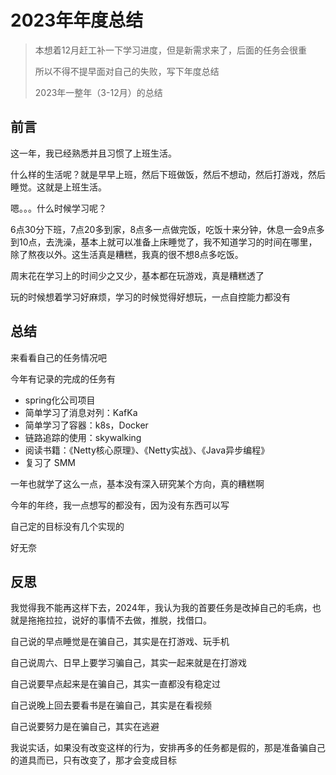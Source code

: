 # 2023年年度总结

> 本想着12月赶工补一下学习进度，但是新需求来了，后面的任务会很重
>
> 所以不得不提早面对自己的失败，写下年度总结
>
> 2023年一整年（3-12月）的总结

## 前言

这一年，我已经熟悉并且习惯了上班生活。

什么样的生活呢？就是早早上班，然后下班做饭，然后不想动，然后打游戏，然后睡觉。这就是上班生活。

嗯。。。什么时候学习呢？

6点30分下班，7点20多到家，8点多一点做完饭，吃饭十来分钟，休息一会9点多到10点，去洗澡，基本上就可以准备上床睡觉了，我不知道学习的时间在哪里，除了熬夜以外。这生活真是糟糕，我真的很不想8点多吃饭。

周末花在学习上的时间少之又少，基本都在玩游戏，真是糟糕透了

玩的时候想着学习好麻烦，学习的时候觉得好想玩，一点自控能力都没有

## 总结

来看看自己的任务情况吧

今年有记录的完成的任务有

- spring化公司项目
- 简单学习了消息对列：KafKa
- 简单学习了容器：k8s，Docker
- 链路追踪的使用：skywalking
- 阅读书籍：《Netty核心原理》、《Netty实战》、《Java异步编程》
- 复习了 SMM

一年也就学了这么一点，基本没有深入研究某个方向，真的糟糕啊

今年的年终，我一点想写的都没有，因为没有东西可以写

自己定的目标没有几个实现的

好无奈

## 反思

我觉得我不能再这样下去，2024年，我认为我的首要任务是改掉自己的毛病，也就是拖拖拉拉，说好的事情不去做，推脱，找借口。

自己说的早点睡觉是在骗自己，其实是在打游戏、玩手机

自己说周六、日早上要学习骗自己，其实一起来就是在打游戏

自己说要早点起来是在骗自己，其实一直都没有稳定过

自己说晚上回去要看书是在骗自己，其实是在看视频

自己说要努力是在骗自己，其实在逃避

我说实话，如果没有改变这样的行为，安排再多的任务都是假的，那是准备骗自己的道具而已，只有改变了，那才会变成目标
